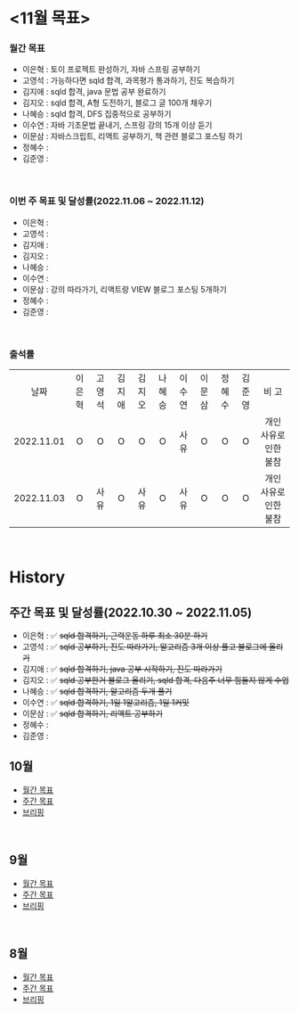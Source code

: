 # <11월 목표>

### 월간 목표

- 이은혁 : 토이 프로젝트 완성하기, 자바 스프링 공부하기
- 고영석 : 가능하다면 sqld 합격, 과목평가 통과하기, 진도 복습하기
- 김지애 : sqld 합격, java 문법 공부 완료하기
- 김지오 : sqld 합격, A형 도전하기, 블로그 글 100개 채우기
- 나혜승 : sqld 합격, DFS 집중적으로 공부하기
- 이수연 : 자바 기초문법 끝내기, 스프링 강의 15개 이상 듣기
- 이문삼 : 자바스크립트, 리액트 공부하기, 책 관련 블로그 포스팅 하기
- 정혜수 : 
- 김준영 : 

</br>

### 이번 주 목표 및 달성률(2022.11.06 ~ 2022.11.12)

- 이은혁 : 
- 고영석 : 
- 김지애 : 
- 김지오 : 
- 나혜승 : 
- 이수연 : 
- 이문삼 : 강의 따라가기, 리액트랑 VIEW  블로그 포스팅 5개하기
- 정혜수 : 
- 김준영 : 

</br>

### 출석률

<table style="text-align: center;">
<tr>
<td>날짜</td>
<td>이은혁</td>
<td>고영석</td>
<td>김지애</td>
<td>김지오</td>
<td>나혜승</td>
<td>이수연</td>
<td>이문삼</td>
<td>정혜수</td>
<td>김준영</td>
<td>비 고</td>
</tr>
<tr>
<td>2022.11.01</td>
<td>O</td>
<td>O</td>
<td>O</td>
<td>O</td>
<td>O</td>
<td>사유</td>
<td>O</td>
<td>O</td>
<td>O</td>
<td>개인 사유로 인한 불참</td>
</tr>
<tr>
<td>2022.11.03</td>
<td>O</td>
<td>사유</td>
<td>O</td>
<td>사유</td>
<td>O</td>
<td>사유</td>
<td>O</td>
<td>O</td>
<td>O</td>
<td>개인 사유로 인한 불참</td>
</tr>
</table>
</br>

# History

## 주간 목표 및 달성률(2022.10.30 ~ 2022.11.05)

- 이은혁 : :white_check_mark: ~~sqld 합격하기, 근력운동 하루 최소 30분 하기~~
- 고영석 : :white_check_mark: ~~sqld 공부하기, 진도 따라가기, 알고리즘 3개 이상 풀고 블로그에 올리기~~
- 김지애 : :white_check_mark: ~~sqld 합격하기, java 공부 시작하기, 진도 따라가기~~
- 김지오 : :white_check_mark: ~~sqld 공부한거 블로그 올리기, sqld 합격, 다음주 너무 힘들지 않게 수업~~
- 나혜승 : :white_check_mark: ~~sqld 합격하기, 알고리즘 두개 풀기~~
- 이수연 : :white_check_mark: ~~sqld 합격하기, 1일 1알고리즘, 1일 1커밋~~
- 이문삼 : :white_check_mark: ~~sqld 합격하기, 리액트 공부하기~~
- 정혜수 : 
- 김준영 : 

## 10월

- [월간 목표](./History/October_2022.md) </br>
- [주간 목표](./History/October_2022.md) </br>
- [브리핑](https://github.com/itmakesmesoft/Steady-Study/discussions)

</br>

## 9월

- [월간 목표](./History/September_2022.md) </br>
- [주간 목표](./History/September_2022.md) </br>
- [브리핑](https://github.com/itmakesmesoft/Steady-Study/discussions)

</br>

## 8월

- [월간 목표](./History/August_2022.md) </br>
- [주간 목표](./History/August_2022.md) </br>
- [브리핑](https://github.com/itmakesmesoft/Steady-Study/discussions)
